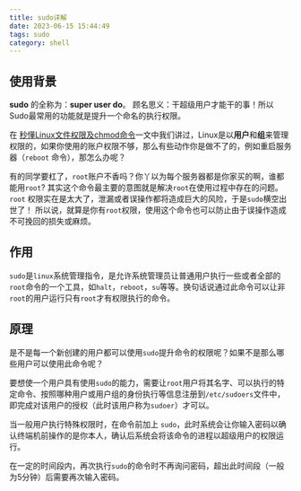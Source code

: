 ```yaml
---
title: sudo详解
date: 2023-06-15 15:44:49
tags: sudo
category: shell
---
```



## 使用背景

**sudo** 的全称为：**super user do**。 顾名思义：干超级用户才能干的事！所以Sudo最常用的功能就是提升一个命名的执行权限。

在 [秒懂Linux文件权限及chmod命令](https://link.zhihu.com/?target=https%3A//blog.csdn.net/ShuSheng0007/article/details/105343009)一文中我们讲过，Linux是以**用户**和**组**来管理权限的，如果你使用的账户权限不够，那么有些动作你是做不了的，例如重启服务器（`reboot` 命令），那怎么办呢？

有的同学要杠了，`root`账户不香吗？你丫以为每个服务器都是你家买的啊，谁都能用`root`? 其实这个命令最主要的意图就是解决`root`在使用过程中存在的问题。`root` 权限实在是太大了，泄漏或者误操作都将造成巨大的风险，于是`sudo`横空出世了！ 所以说，就算是你有`root`权限，使用这个命令也可以防止由于误操作造成不可挽回的损失或麻烦。

<!-- more -->

## 作用

`sudo`是`linux`系统管理指令，是允许系统管理员让普通用户执行一些或者全部的`root`命令的一个工具，如`halt`，`reboot`，`su`等等。换句话说通过此命令可以让非`root`的用户运行只有`root`才有权限执行的命令。

## 原理

是不是每一个新创建的用户都可以使用`sudo`提升命令的权限呢？如果不是那么哪些用户可以使用此命令呢？

要想使一个用户具有使用`sudo`的能力，需要让`root`用户将其名字、可以执行的特定命令、按照哪种用户或用户组的身份执行等信息注册到`/etc/sudoers`文件中，即完成对该用户的授权（此时该用户称为`sudoer`）才可以。

当一般用户执行特殊权限时，在命令前加上 `sudo`，此时系统会让你输入密码以确认终端机前操作的是你本人，确认后系统会将该命令的进程以超级用户的权限运行。

在一定的时间段内，再次执行`sudo`的命令时不再询问密码，超出此时间段（一般为5分钟）后需要再次输入密码。
